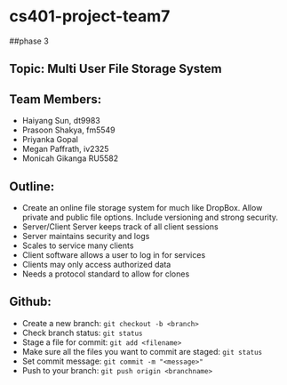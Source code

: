 # cs401-project-team7
##phase 3
## Topic: Multi User File Storage System

## Team Members:
* Haiyang Sun, dt9983
* Prasoon Shakya, fm5549
* Priyanka Gopal
* Megan Paffrath, iv2325
* Monicah Gikanga RU5582

## Outline:
* Create an online file storage system for much like DropBox. Allow private and public file options. Include versioning and strong security.  
* Server/Client Server keeps track of all client sessions
* Server maintains security and logs
* Scales to service many clients
* Client software allows a user to log in for services
* Clients may only access authorized data
* Needs a protocol standard to allow for clones


## Github:
* Create a new branch: `git checkout -b <branch>`
* Check branch status: `git status`
* Stage a file for commit: `git add <filename>`
* Make sure all the files you want to commit are staged: `git status`
* Set commit message: `git commit -m "<message>"`
* Push to your branch: `git push origin <branchname>`
